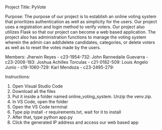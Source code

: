 Project Title:
PyVote

Purpose:
The purpose of our project is to establish an online voting system that prioritizes authentication as well as simplicity for the users. Our project uses a registration and login method to verify voters. Our project also utilizes Flask so that our project can become a web based application. The project also has administration functions to manage the voting system wherein the admin can add\delete candidates, categories, or delete voters as well as to reset the votes made by the users.

Members:
Jherwin Reyes - c23-1954-732:
John Rannedaile Guevarra - c23-2008-183:
Joshua Achilles Torculas - c21-0182-509:
Louis Angelo Junio - c19-1060-729:
Karl Mendoza - c23-2495-279:

Instructions:
1. Open Visual Studio Code
2. Download all the files
3. Put it inside a folder named online_voting_system. Unzip the venv.zip.
4. In VS Code, open the folder
5. Open the VS Code terminal
6. Type pip install -r requirements.txt, wait for it to install
7. After that, type python app.py
8. Click the generated IP address and access our web based app

